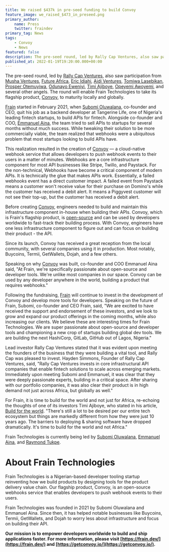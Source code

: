 ```yaml
---
title: We raised $437k in pre-seed funding to build Convoy
feature_image: we_raised_$473_in_preseed.png
primary_author:
    name: Press
    twitter: fraindev
primary_tag: News
tags:
    - Convoy
    - News
featured: false
description: The pre-seed round, led by Rally Cap Ventures, also saw participation from Musha Ventures, Future Africa, Eric Idiahi, Aidi Ventures, Tomiwa Lasebikan, Prosper Otemuyiwa, Odunayo Eweniyi, Timi Ajiboye, Opeyemi Awoyemi, and several other angels
published_at: 2022-01-19T19:20:00.000+00:00
---
```


The pre-seed round, led by [Rally Cap Ventures](https://www.rallycapventures.com), also saw participation from [Musha Ventures](https://www.mushaventures.com/), [Future Africa](https://future.africa/), [Eric Idiahi](https://www.linkedin.com/in/eric-idiahi-b9b7b629/?originalSubdomain=ng), [Aidi Ventures](https://aidi.africa/), [Tomiwa Lasebikan](https://www.linkedin.com/in/olatomiwalasebikan/), [Prosper Otemuyiwa](https://www.linkedin.com/in/prosperotemuyiwa/), [Odunayo Eweniyi](https://www.linkedin.com/in/odunayoeweniyi/?originalSubdomain=uk), [Timi Ajiboye](https://timiajiboye.com/), [Opeyemi Awoyemi](https://www.linkedin.com/in/opeawo/), and several other angels. The round will enable Frain Technologies to take its flagship product, [Convoy](https://getconvoy.io/), to maturity locally and globally.

[Frain](https://frain.dev/) started in February 2021, when [Subomi Oluwalana](https://www.linkedin.com/in/subomi-oluwalana-one/), co-founder and CEO, quit his job as a backend developer at Tangerine Life, one of Nigeria's leading fintech startups, to build APIs for fintech. Alongside co-founder and COO, [Emmanuel Aina](https://www.linkedin.com/in/emmanuel-aina-76071a133/), the team tried to sell APIs to startups for several months without much success. While tweaking their solution to be more commercially viable, the team realized that webhooks were a ubiquitous problem that most startups looking to build APIs have.

This realization resulted in the creation of [Convoy](https://getconvoy.io/) — a cloud-native webhook service that allows developers to push webhook events to their users in a matter of minutes. Webhooks are a core infrastructure component for most API businesses like Stripe, Twillo, and Paystack. For the non-technical, Webhooks have become a critical component of modern APIs. It is technically the glue that makes APIs work. Essentially, a failed webhooks event has a direct customer impact. A failed event from Paystack means a customer won't receive value for their purchase on Domino's while the customer has received a debit alert. It means a Piggyvest customer will not see their top-up, but the customer has received a debit alert.

Before creating [Convoy](https://getconvoy.io/), engineers needed to build and maintain this infrastructure component in-house when building their APIs. Convoy, which is Frain's flagship product, is [open-source](https://github.com/frain-dev/convoy) and can be used by developers worldwide to fast-track their building process. With Convoy, engineers have one less infrastructure component to figure out and can focus on building their product - the API.

Since its launch, Convoy has received a great reception from the local community, with several companies using it in production. Most notably, Buycoins, Termii, GetWallets, Dojah, and a few others.

Speaking on why [Convoy](https://getconvoy.io/) was built, co-founder and COO Emmanuel Aina said, "At Frain, we're specifically passionate about open-source and developer tools. We're unlike most companies in our space. Convoy can be used by any developer anywhere in the world, building a product that requires webhooks."

Following the fundraising, [Frain](https://frain.dev/) will continue to invest in the development of Convoy and develop more tools for developers. Speaking on the future of Frain, Subomi, co-founder and CEO Frain, said, "We are excited to have received the support and endorsement of these investors, and we look to grow and expand our product offerings in the coming months, while also increasing our clients. We believe these are interesting times for Frain Technologies. We are super passionate about open-source and developer tools and championing a new crop of startups building global dev tools. We are building the next HashiCorp, GitLab, GitHub out of Lagos, Nigeria."

Lead investor Rally Cap Ventures stated that it was evident upon meeting the founders of the business that they were building a vital tool, and Rally Cap was pleased to invest. Hayden Simmons, Founder of Rally Cap Ventures, said, "Rally Cap Ventures invests in core infrastructural API companies that enable fintech solutions to scale across emerging markets. Immediately upon meeting Subomi and Emmanuel, it was clear that they were deeply passionate experts, building in a critical space. After sharing with our portfolio companies, it was also clear their product is in high demand not just across Africa, but globally as well."

For Frain, it is time to build for the world and not just for Africa, re-echoing the thoughts of one of its investors Timi Ajiboye, who stated in his article, [Build for the world](https://medium.com/timigod/build-for-the-world-2df4501a9270). "There's still a lot to be desired per our entire tech ecosystem but things are markedly different from how they were just 10 years ago. The barriers to deploying & sharing software have dropped dramatically. It's time to build for the world and not Africa."

Frain Technologies is currently being led by [Subomi Oluwalana](https://www.linkedin.com/in/subomi-oluwalana-one/), [Emmanuel Aina](https://www.linkedin.com/in/emmanuel-aina-76071a133/), and [Raymond Tukpe](https://www.linkedin.com/in/rtukpe/?miniProfileUrn=urn%3Ali%3Afs_miniProfile%3AACoAABGsYP0Bi9v4PLyaqY7ZwTf4sfTt4sPpcxo).

# About Frain Technologies

Frain Technologies is a Nigerian-based developer tooling startup reinventing how we build products by designing tools for the product delivery value chain. Our flagship product, Convoy, is an open-source webhooks service that enables developers to push webhook events to their users.

Frain Technologies was founded in 2021 by Subomi Oluwalana and Emmanuel Aina. Since then, it has helped notable businesses like Buycoins, Termii, GetWallets, and Dojah to worry less about infrastructure and focus on building their API.

**Our mission is to empower developers worldwide to build and ship applications faster. For more information, please visit [https://frain.dev/](https://frain.dev/) and [https://getconvoy.io/](https://getconvoy.io/).**
